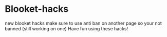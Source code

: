 # Blooket-hacks
new blooket hacks make sure to use anti ban on another page so your not banned (still working on one)
Have fun using these hacks!
